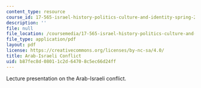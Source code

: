 ```yaml
---
content_type: resource
course_id: 17-565-israel-history-politics-culture-and-identity-spring-2011
description: ''
file: null
file_location: /coursemedia/17-565-israel-history-politics-culture-and-identity-spring-2011/b87fec8d08011c2d64708c5ec66d24ff_MIT17_565S11_ses6_slides.pdf
file_type: application/pdf
layout: pdf
license: https://creativecommons.org/licenses/by-nc-sa/4.0/
title: Arab-Israeli Conflict
uid: b87fec8d-0801-1c2d-6470-8c5ec66d24ff
---
```

Lecture presentation on the Arab-Israeli conflict.